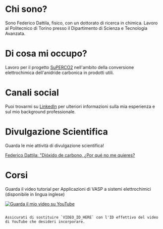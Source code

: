 # Chi sono?

Sono Federico Dattila, fisico, con un dottorato di ricerca in chimica. Lavoro al Politecnico di Torino presso il Dipartimento di Scienza e Tecnologia Avanzata.

# Di cosa mi occupo?

Lavoro per il progetto [SuPERCO2](https://cordis.europa.eu/project/id/101104004) nell'ambito della conversione elettrochimica dell'anidride carbonica in prodotti utili.

# Canali social

Puoi trovarmi su [LinkedIn](https://www.linkedin.com/in/tuonome/) per ulteriori informazioni sulla mia esperienza e sul mio background professionale.

# Divulgazione Scientifica

Guarda le mie attività di divulgazione scientifica!

[Federico Dattila: "Dióxido de carbono, ¿Por qué no me quieres?]([https://www.youtube.com/watch?v=VIDEO_ID_HERE](https://www.youtube.com/watch?v=jDeX1o5lK1w))


# Corsi

Guarda il video tutorial per Applicazioni di VASP a sistemi elettrochimici (disponibile in lingua inglese)



[![Guarda il mio video su YouTube](https://img.youtube.com/vi/VIDEO_ID_HERE/0.jpg)](https://www.youtube.com/watch?v=VIDEO_ID_HERE)
```

Assicurati di sostituire `VIDEO_ID_HERE` con l'ID effettivo del video di YouTube che desideri incorporare.
